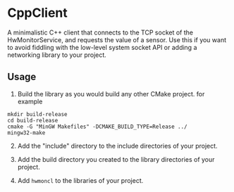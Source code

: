 # CppClient

A minimalistic C++ client that connects to the TCP socket of the HwMonitorService, and requests the value of a sensor.
Use this if you want to avoid fiddling with the low-level system socket API or adding a networking library to your project.

## Usage

1. Build the library as you would build any other CMake project.
   for example
```
mkdir build-release
cd build-release
cmake -G "MinGW Makefiles" -DCMAKE_BUILD_TYPE=Release ../
mingw32-make
```

2. Add the "include" directory to the include directories of your project.

3. Add the build directory you created to the library directories of your project.

4. Add `hwmoncl` to the libraries of your project.
